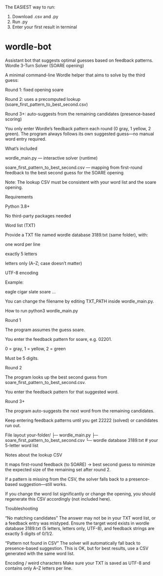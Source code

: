 The EASIEST way to run:
1. Download .csv and .py
2. Run .py
3. Enter your first result in terminal




# wordle-bot
Assistant bot that suggests optimal guesses based on feedback patterns.  
Wordle 3-Turn Solver (SOARE opening)

A minimal command-line Wordle helper that aims to solve by the third guess:

Round 1: fixed opening soare

Round 2: uses a precomputed lookup (soare_first_pattern_to_best_second.csv)

Round 3+: auto-suggests from the remaining candidates (presence-based scoring)

You only enter Wordle’s feedback pattern each round (0 gray, 1 yellow, 2 green).
The program always follows its own suggested guess—no manual word entry required.

What’s included

wordle_main.py — interactive solver (runtime)

soare_first_pattern_to_best_second.csv — mapping from first-round feedback to the best second guess for the SOARE opening

Note: The lookup CSV must be consistent with your word list and the soare opening.

Requirements

Python 3.8+

No third-party packages needed

Word list (TXT)

Provide a TXT file named wordle database 3189.txt (same folder), with:

one word per line

exactly 5 letters

letters only (A–Z; case doesn’t matter)

UTF-8 encoding

Example:

eagle
cigar
slate
soare
...


You can change the filename by editing TXT_PATH inside wordle_main.py.

How to run
python3 wordle_main.py


Round 1

The program assumes the guess soare.

You enter the feedback pattern for soare, e.g. 02201.

0 = gray, 1 = yellow, 2 = green

Must be 5 digits.

Round 2

The program looks up the best second guess from soare_first_pattern_to_best_second.csv.

You enter the feedback pattern for that suggested word.

Round 3+

The program auto-suggests the next word from the remaining candidates.

Keep entering feedback patterns until you get 22222 (solved) or candidates run out.

File layout
your-folder/
├─ wordle_main.py
├─ soare_first_pattern_to_best_second.csv
└─ wordle database 3189.txt      # your 5-letter word list

Notes about the lookup CSV

It maps first-round feedback (to SOARE) → best second guess to minimize the expected size of the remaining set after round 2.

If a pattern is missing from the CSV, the solver falls back to a presence-based suggestion—still works.

If you change the word list significantly or change the opening, you should regenerate this CSV accordingly (not included here).

Troubleshooting

“No matching candidates”
The answer may not be in your TXT word list, or a feedback entry was mistyped.
Ensure the target word exists in wordle database 3189.txt (5 letters, letters only, UTF-8), and feedback strings are exactly 5 digits of 0/1/2.

“Pattern not found in CSV”
The solver will automatically fall back to presence-based suggestion. This is OK, but for best results, use a CSV generated with the same word list.

Encoding / weird characters
Make sure your TXT is saved as UTF-8 and contains only A–Z letters per line.
